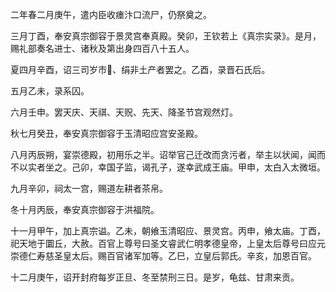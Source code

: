 二年春二月庚午，遣内臣收瘗汴口流尸，仍祭奠之。

三月丁酉，奉安真宗御容于景灵宫奉真殿。癸卯，王钦若上《真宗实录》。是月，赐礼部奏名进士、诸秋及第出身四百八十五人。

夏四月辛酉，诏三司岁市、绢非土产者罢之。乙酉，录晋石氏后。

五月乙未，录系囚。

六月壬申。罢天庆、天祺、天贶、先天、降圣节宫观然灯。

秋七月癸丑，奉安真宗御容于玉清昭应宫安圣殿。

八月丙辰朔，宴崇德殿，初用乐之半。诏举官己迁改而贪污者，举主以状闻，闻而不以实者坐之。己卯，幸国子监，谒孔子，遂幸武成王庙。甲申，太白入太微垣。

九月辛卯，祠太一宫，赐道左耕者茶帛。

冬十月丙辰，奉安真宗御容于洪福院。

十一月甲午，加上真宗谥。乙未，朝飨玉清昭应、景灵宫。丙申，飨太庙。丁酉，祀天地于圜丘，大赦。百官上尊号曰圣文睿武仁明孝德皇帝，上皇太后尊号曰应元崇德仁寿慈圣皇太后。赐百官诸军加等。乙巳，立皇后郭氏。辛亥，加恩百官。

十二月庚午，诏开封府每岁正旦、冬至禁刑三日。是岁，龟兹、甘肃来贡。
